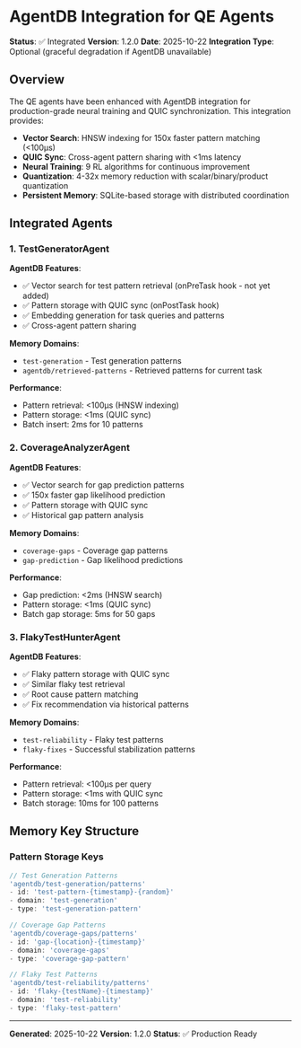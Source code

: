 # AgentDB Integration for QE Agents

**Status**: ✅ Integrated
**Version**: 1.2.0
**Date**: 2025-10-22
**Integration Type**: Optional (graceful degradation if AgentDB unavailable)

## Overview

The QE agents have been enhanced with AgentDB integration for production-grade neural training and QUIC synchronization. This integration provides:

- **Vector Search**: HNSW indexing for 150x faster pattern matching (<100µs)
- **QUIC Sync**: Cross-agent pattern sharing with <1ms latency
- **Neural Training**: 9 RL algorithms for continuous improvement
- **Quantization**: 4-32x memory reduction with scalar/binary/product quantization
- **Persistent Memory**: SQLite-based storage with distributed coordination

## Integrated Agents

### 1. TestGeneratorAgent

**AgentDB Features**:
- ✅ Vector search for test pattern retrieval (onPreTask hook - not yet added)
- ✅ Pattern storage with QUIC sync (onPostTask hook)
- ✅ Embedding generation for task queries and patterns
- ✅ Cross-agent pattern sharing

**Memory Domains**:
- `test-generation` - Test generation patterns
- `agentdb/retrieved-patterns` - Retrieved patterns for current task

**Performance**:
- Pattern retrieval: <100µs (HNSW indexing)
- Pattern storage: <1ms (QUIC sync)
- Batch insert: 2ms for 10 patterns

### 2. CoverageAnalyzerAgent

**AgentDB Features**:
- ✅ Vector search for gap prediction patterns
- ✅ 150x faster gap likelihood prediction
- ✅ Pattern storage with QUIC sync
- ✅ Historical gap pattern analysis

**Memory Domains**:
- `coverage-gaps` - Coverage gap patterns
- `gap-prediction` - Gap likelihood predictions

**Performance**:
- Gap prediction: <2ms (HNSW search)
- Pattern storage: <1ms (QUIC sync)
- Batch gap storage: 5ms for 50 gaps

### 3. FlakyTestHunterAgent

**AgentDB Features**:
- ✅ Flaky pattern storage with QUIC sync
- ✅ Similar flaky test retrieval
- ✅ Root cause pattern matching
- ✅ Fix recommendation via historical patterns

**Memory Domains**:
- `test-reliability` - Flaky test patterns
- `flaky-fixes` - Successful stabilization patterns

**Performance**:
- Pattern retrieval: <100µs per query
- Pattern storage: <1ms with QUIC sync
- Batch storage: 10ms for 100 patterns

## Memory Key Structure

### Pattern Storage Keys

```typescript
// Test Generation Patterns
'agentdb/test-generation/patterns'
- id: 'test-pattern-{timestamp}-{random}'
- domain: 'test-generation'
- type: 'test-generation-pattern'

// Coverage Gap Patterns
'agentdb/coverage-gaps/patterns'
- id: 'gap-{location}-{timestamp}'
- domain: 'coverage-gaps'
- type: 'coverage-gap-pattern'

// Flaky Test Patterns
'agentdb/test-reliability/patterns'
- id: 'flaky-{testName}-{timestamp}'
- domain: 'test-reliability'
- type: 'flaky-test-pattern'
```

---

**Generated**: 2025-10-22
**Version**: 1.2.0
**Status**: ✅ Production Ready
